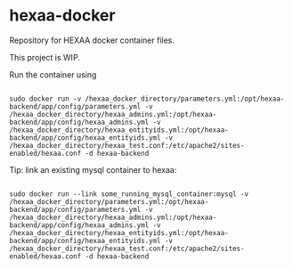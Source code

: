 # hexaa-docker

Repository for HEXAA docker container files.

This project is WIP.

Run the container using

```

sudo docker run -v /hexaa_docker_directory/parameters.yml:/opt/hexaa-backend/app/config/parameters.yml -v /hexaa_docker_directory/hexaa_admins.yml:/opt/hexaa-backend/app/config/hexaa_admins.yml -v /hexaa_docker_directory/hexaa_entityids.yml:/opt/hexaa-backend/app/config/hexaa_entityids.yml -v /hexaa_docker_directory/hexaa_test.conf:/etc/apache2/sites-enabled/hexaa.conf -d hexaa-backend

```

Tip: link an existing mysql container to hexaa:

```

sudo docker run --link some_running_mysql_container:mysql -v /hexaa_docker_directory/parameters.yml:/opt/hexaa-backend/app/config/parameters.yml -v /hexaa_docker_directory/hexaa_admins.yml:/opt/hexaa-backend/app/config/hexaa_admins.yml -v /hexaa_docker_directory/hexaa_entityids.yml:/opt/hexaa-backend/app/config/hexaa_entityids.yml -v /hexaa_docker_directory/hexaa_test.conf:/etc/apache2/sites-enabled/hexaa.conf -d hexaa-backend

```

